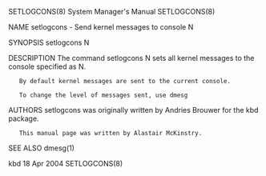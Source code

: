 SETLOGCONS(8)							    System Manager's Manual							 SETLOGCONS(8)

NAME
       setlogcons - Send kernel messages to console N

SYNOPSIS
       setlogcons N

DESCRIPTION
       The command setlogcons N sets all kernel messages to the console specified as N.

       By default kernel messages are sent to the current console.

       To change the level of messages sent, use dmesg

AUTHORS
       setlogcons was originally written by Andries Brouwer for the kbd package.

       This manual page was written by Alastair McKinstry.

SEE ALSO
       dmesg(1)

kbd									  18 Apr 2004								 SETLOGCONS(8)
